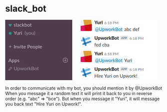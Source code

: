 # slack_bot

![alt text](https://github.com/yurimirchev/slack_bot/blob/master/misc/upwork_bot.png)

In order to communicate with my bot, you should mention it by @UpworkBot 
When you message it a random text it will print it back to you in reverse order (e.g. "abc" => "bce").
But when you message it "Yuri", it will message you back text "Hire Yuri on Upwork!".
